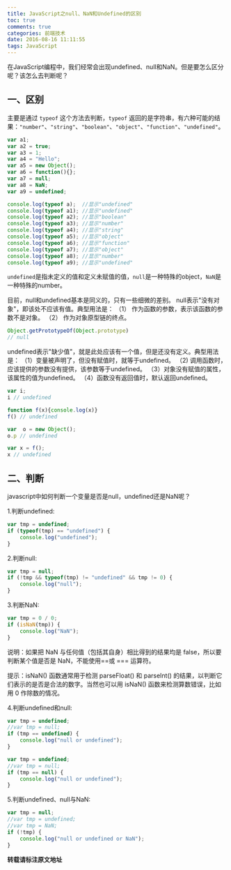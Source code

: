 ```yaml
---
title: JavaScript之null、NaN和Undefined的区别
toc: true
comments: true
categories: 前端技术
date: 2016-08-16 11:11:55
tags: JavaScript
---
```


在JavaScript编程中，我们经常会出现undefined、null和NaN。但是要怎么区分呢？该怎么去判断呢？

<!--more-->

## 一、区别

主要是通过 `typeof` 这个方法去判断，`typeof` 返回的是字符串，有六种可能的结果：`"number"`、`"string"`、`"boolean"`、`"object"`、`"function"`、`"undefined"`。

```js
var a1;
var a2 = true;
var a3 = 1;
var a4 = "Hello";
var a5 = new Object();
var a6 = function(){};
var a7 = null;
var a8 = NaN;
var a9 = undefined;

console.log(typeof a);  //显示"undefined"
console.log(typeof a1); //显示"undefined"
console.log(typeof a2); //显示"boolean"
console.log(typeof a3); //显示"number"
console.log(typeof a4); //显示"string"
console.log(typeof a5); //显示"object"
console.log(typeof a6); //显示"function"
console.log(typeof a7); //显示"object"
console.log(typeof a8); //显示"number"
console.log(typeof a9); //显示"undefined"
```

`undefined`是指未定义的值和定义未赋值的值，`null`是一种特殊的object，`NaN`是一种特殊的number。

目前，null和undefined基本是同义的，只有一些细微的差别。
null表示"没有对象"，即该处不应该有值。典型用法是：
（1） 作为函数的参数，表示该函数的参数不是对象。
（2） 作为对象原型链的终点。
```js
Object.getPrototypeOf(Object.prototype)
// null
```
undefined表示"缺少值"，就是此处应该有一个值，但是还没有定义。典型用法是：
（1）变量被声明了，但没有赋值时，就等于undefined。
（2) 调用函数时，应该提供的参数没有提供，该参数等于undefined。
（3）对象没有赋值的属性，该属性的值为undefined。
（4）函数没有返回值时，默认返回undefined。
```js
var i;
i // undefined

function f(x){console.log(x)}
f() // undefined

var  o = new Object();
o.p // undefined

var x = f();
x // undefined
```

## 二、判断

javascript中如何判断一个变量是否是null，undefined还是NaN呢？

1.判断undefined:

```js
var tmp = undefined;
if (typeof(tmp) == "undefined") {
    console.log("undefined");
}
```

2.判断null:
```js
var tmp = null;
if (!tmp && typeof(tmp) != "undefined" && tmp != 0) {
    console.log("null");
}
```

3.判断NaN:
```js
var tmp = 0 / 0;
if (isNaN(tmp)) {
    console.log("NaN");
}
```
说明：如果把 NaN 与任何值（包括其自身）相比得到的结果均是 false，所以要判断某个值是否是 NaN，不能使用==或 === 运算符。

提示：isNaN() 函数通常用于检测 parseFloat() 和 parseInt() 的结果，以判断它们表示的是否是合法的数字。当然也可以用 isNaN() 函数来检测算数错误，比如用 0 作除数的情况。

4.判断undefined和null:
```js
var tmp = undefined;
//var tmp = null;
if (tmp == undefined) {
    console.log("null or undefined");
}

var tmp = undefined;
//var tmp = null;
if (tmp == null) {
    console.log("null or undefined");
}
```

5.判断undefined、null与NaN:
```js
var tmp = null;
//var tmp = undefined;
//var tmp = NaN;
if (!tmp) {
    console.log("null or undefined or NaN");
}
```

**转载请标注原文地址**                           

